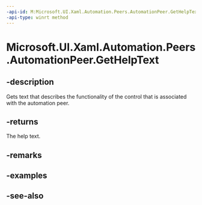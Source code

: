 ```yaml
---
-api-id: M:Microsoft.UI.Xaml.Automation.Peers.AutomationPeer.GetHelpText
-api-type: winrt method
---
```


<!-- Method syntax
public string GetHelpText()
-->

# Microsoft.UI.Xaml.Automation.Peers.AutomationPeer.GetHelpText

## -description
Gets text that describes the functionality of the control that is associated with the automation peer.

## -returns
The help text.

## -remarks

## -examples

## -see-also
